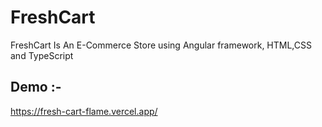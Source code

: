 # FreshCart
FreshCart Is An E-Commerce Store using Angular framework, HTML,CSS and TypeScript
## Demo :-
https://fresh-cart-flame.vercel.app/
